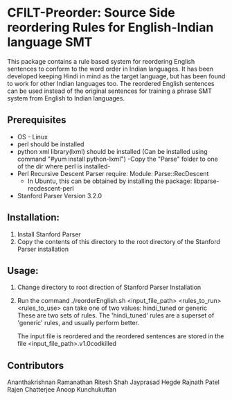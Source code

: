 # CFILT-Preorder: Source Side reordering Rules for English-Indian language SMT

This package contains a rule based system for reordering English sentences to conform to the word order in Indian languages. It has been developed keeping Hindi in mind as the target language, but has been found to work for other Indian languages too. The reordered English sentences can be used instead of the original sentences for training a phrase SMT system from English to Indian languages. 

## Prerequisites

- OS - Linux
- perl should be installed 
- python xml library(lxml) should be installed 
(Can be installed using command "#yum install python-lxml")
-Copy the "Parse" folder to one of the dir where perl is installed-
- Perl Recursive Descent Parser require: Module: Parse::RecDescent 
  - In Ubuntu, this can be obtained by installing the package: libparse-recdescent-perl
- Stanford Parser Version 3.2.0

## Installation:
1. Install Stanford Parser
2. Copy the contents of this directory to the root directory of the Stanford Parser installation

## Usage: 
1. Change directory to root direction of Stanford Parser Installation
2. Run the command 
    ./reorderEnglish.sh <input_file_path> <rules_to_run>  
    <rules_to_use> can take one of two values: hindi_tuned or generic
    These are two sets of rules. The 'hindi_tuned' rules are a superset of 'generic' rules, and usually perform better.

    The input file is reordered and the reordered sentences are stored in the file <input_file_path>.v1.0codkilled


## Contributors
Ananthakrishnan Ramanathan
Ritesh Shah
Jayprasad Hegde
Rajnath Patel 
Rajen Chatterjee
Anoop Kunchukuttan
    
